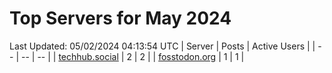 # Top Servers for May 2024
Last Updated: 05/02/2024 04:13:54 UTC
| Server | Posts | Active Users |
| -- | -- | -- |
| [techhub.social](https://techhub.social/tags/PowerShell) | 2 | 2 |
| [fosstodon.org](https://fosstodon.org/tags/PowerShell) | 1 | 1 |
